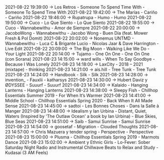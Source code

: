 2021-08-22 19:39:00 -> Los Retros - Someone To Spend Time With - Someone To Spend Time With
2021-08-22 19:42:00 -> The Marías - Cariño - Cariño
2021-08-22 19:46:00 -> Rupatrupa - Humo - Humo
2021-08-22 19:50:00 -> Cuco - Lo Que Siento - Lo Que Siento
2021-08-22 19:55:00 -> Cuco - Wannabewithu - Amor de Siempre
2021-08-22 20:00:00 -> JacoboWong - Wannabewithu - Jacobo Wong - Buen Día (feat. Mower Fresh & Pol Domit)
2021-08-22 20:02:00 -> Nonemus UNTMD - Wannabewithu - Luca C & Brigante Lucio - Nicolas Jaar & Dave Harrington - Live Edit
2021-08-22 20:09:00 -> The Big Moon - Walking Like We Do - Your Light
2021-08-22 20:14:00 -> Tujamo - One On One - One On One (con Sorana)
2021-08-23 14:15:00 -> ward wills - When To Say Goodbye - Because I Was Lonely
2021-08-23 14:18:00 -> LaxCity - 2018 – 2021 (mixtape) - thinking
2021-08-23 14:21:00 -> ais.hill - Tree Tunk - Tree Tunk
2021-08-23 14:24:00 -> Handbook - Silk - Silk
2021-08-23 14:28:00 -> invention_ - Fauxlii - katharsys
2021-08-23 14:30:00 -> Hubert Daviz y ØDYSSEE - Suuurf - Suuurf
2021-08-23 14:34:00 -> Kalaido - Hanging Lanterns - Hanging Lanterns
2021-08-23 14:38:00 -> Sleepy Fish - Chillhop Essentials Summer 2019 - For When It’s Warmer
2021-08-23 14:41:00 -> Middle School - Chillhop Essentials Spring 2020 - Back When It All Made Sense
2021-08-23 14:45:00 -> sadtoi - Les Bonnes Choses - Dans la Salle à Manger
2021-08-23 14:48:00 -> Idealism y Ian Urbina - Distant, Quiet, Waters (Inspired by 'The Outlaw Ocean' a book by Ian Urbina) - Blue Skies, Blue Seas
2021-08-23 14:51:00 -> Saib - Samui Sunrise - Samui Sunrise
2021-08-23 14:54:00 -> goosetaf - Migration - Clouded Thoughts
2021-08-23 14:57:00 -> Chris Mazuera y tender spring - Perspective - Perspective
2021-08-23 15:00:00 -> Plusma - Chillhop Essentials Spring 2019 - Marmots Dance
2021-08-23 15:02:00 -> Ambient y Ethnic Girls - Lo-Fever: Sober Saturday Night Radio and Instrumental Chillwave Beats to Relax and Study - Kudasai (3 AM Feels)
